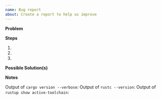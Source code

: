 ```yaml
---
name: Bug report
about: Create a report to help us improve
---
```


<!--
Thanks for filing a 🐛 bug report 😄!
-->

**Problem**
<!-- A clear and concise description of what the bug is. -->
<!-- including what currently happens and what you expected to happen. -->

**Steps**
<!-- The steps to reproduce the bug. -->
1.
2.
3.

**Possible Solution(s)**
<!-- Not obligatory, but suggest a fix/reason for the bug, -->
<!-- or ideas how to implement the addition or change -->

**Notes**

Output of `cargo version --verbose`:
Output of `rustc --version`:
Output of `rustup show active-toolchain`:

<!-- Also, any additional context or information you feel may be relevant to the issue. -->
